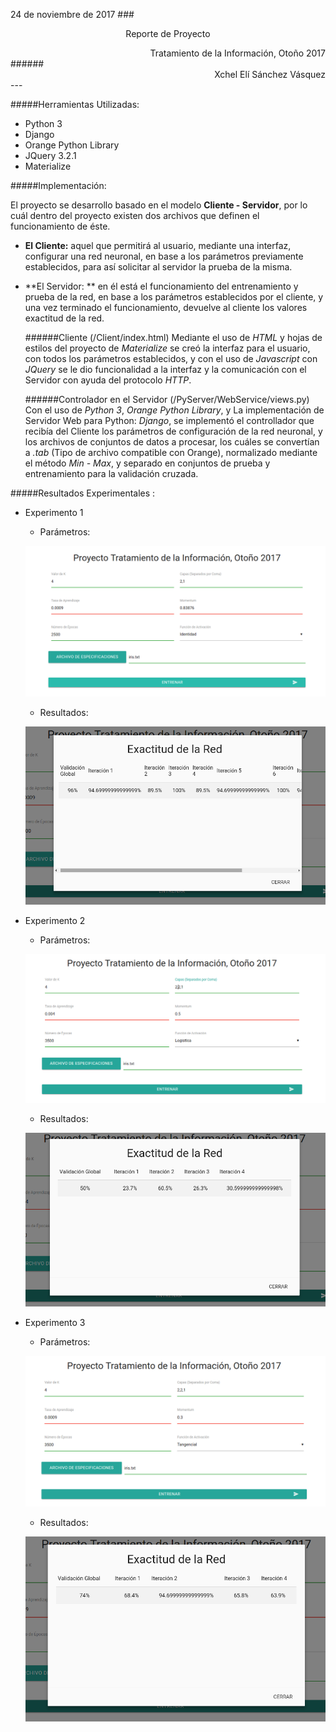 24 de noviembre de 2017 
###<center> Reporte de Proyecto</center>
<div style="text-align: right">Tratamiento de la Información, Otoño 2017</div>
###### <div style="text-align: right"> Xchel Elí Sánchez Vásquez </div>
---

#####Herramientas Utilizadas:
* Python 3
* Django
* Orange Python Library
* JQuery 3.2.1
* Materialize


#####Implementación:

El proyecto se desarrollo basado en el modelo **Cliente - Servidor**, por lo cuál dentro del proyecto existen dos archivos que definen el funcionamiento de éste.
* **El Cliente:** aquel que permitirá al usuario, mediante una interfaz, configurar una red neuronal, en base a los parámetros previamente establecidos, para así solicitar al servidor la prueba de la misma.

* **El Servidor: ** en él está el funcionamiento del entrenamiento y prueba de la red, en base a los parámetros establecidos por el cliente, y una vez terminado el funcionamiento, devuelve al cliente los valores exactitud de la red.

	######Cliente (/Client/index.html)
   Mediante el uso de *HTML* y hojas de estilos del proyecto de *Materialize* se creó la interfaz para el usuario, con todos los parámetros establecidos, y con el uso de *Javascript* con *JQuery* se le dio funcionalidad a la interfaz y la comunicación con el Servidor con ayuda del protocolo *HTTP*.
   
   ######Controlador en el Servidor (/PyServer/WebService/views.py)
	Con el uso de *Python 3*, *Orange Python Library*, y La implementación de Servidor Web para Python: *Django*, se implementó el controllador que recibía del Cliente los parámetros de configuración de la red neuronal, y los archivos de conjuntos de datos a procesar, los cuáles se convertían a *.tab* (Tipo de archivo compatible con Orange), normalizado mediante el método *Min - Max*, y separado en conjuntos de prueba y entrenamiento para la validación cruzada.
    

#####Resultados Experimentales :

* Experimento 1
	* Parámetros:

	![](Client/e1.png)
    * Resultados: 

    ![](Client/r1.png)

* Experimento 2
	* Parámetros:

	![](Client/e2.png)
    * Resultados: 

    ![](Client/r2.png)
    
* Experimento 3
	* Parámetros:

	![](Client/e3.png)
    * Resultados: 

    ![](Client/r3.png)